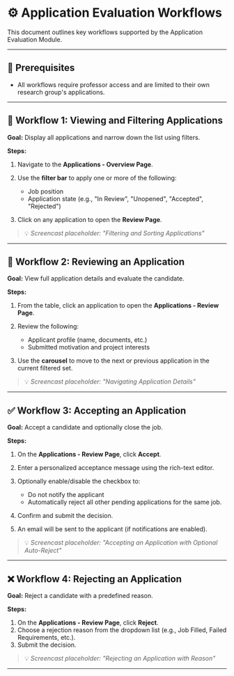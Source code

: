 # ⚙️ Application Evaluation Workflows

This document outlines key workflows supported by the Application Evaluation Module.

---

## 📌 Prerequisites

- All workflows require professor access and are limited to their own research group's applications.

---

## 📄 Workflow 1: Viewing and Filtering Applications

**Goal:** Display all applications and narrow down the list using filters.

**Steps:**

1. Navigate to the **Applications - Overview Page**.
2. Use the **filter bar** to apply one or more of the following:
   - Job position
   - Application state (e.g., "In Review", "Unopened", "Accepted", "Rejected")

3. Click on any application to open the **Review Page**.

> 💡 _Screencast placeholder: "Filtering and Sorting Applications"_

---

## 🧾 Workflow 2: Reviewing an Application

**Goal:** View full application details and evaluate the candidate.

**Steps:**

1. From the table, click an application to open the **Applications - Review Page**.
2. Review the following:
   - Applicant profile (name, documents, etc.)
   - Submitted motivation and project interests

3. Use the **carousel** to move to the next or previous application in the current filtered set.

> 💡 _Screencast placeholder: "Navigating Application Details"_

---

## ✅ Workflow 3: Accepting an Application

**Goal:** Accept a candidate and optionally close the job.

**Steps:**

1. On the **Applications - Review Page**, click **Accept**.
2. Enter a personalized acceptance message using the rich-text editor.
3. Optionally enable/disable the checkbox to:
   - Do not notify the applicant
   - Automatically reject all other pending applications for the same job.

4. Confirm and submit the decision.
5. An email will be sent to the applicant (if notifications are enabled).

> 💡 _Screencast placeholder: "Accepting an Application with Optional Auto-Reject"_

---

## ❌ Workflow 4: Rejecting an Application

**Goal:** Reject a candidate with a predefined reason.

**Steps:**

1. On the **Applications - Review Page**, click **Reject**.
2. Choose a rejection reason from the dropdown list (e.g., Job Filled, Failed Requirements, etc.).
3. Submit the decision.

> 💡 _Screencast placeholder: "Rejecting an Application with Reason"_

---
